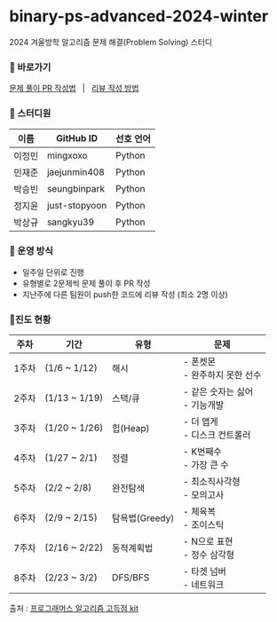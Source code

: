 # binary-ps-advanced-2024-winter
2024 겨울방학 알고리즘 문제 해결(Problem Solving) 스터디
  ### 📍 바로가기

  [문제 풀이 PR 작성법](https://github.com/sejongbinary/binary-ps-advanced-2024-summer/wiki/%F0%9F%93%8D-%EB%AC%B8%EC%A0%9C-%ED%92%80%EC%9D%B4-PR-%EC%9E%91%EC%84%B1%EB%B2%95) &nbsp; | &nbsp;
  [리뷰 작성 방법](https://github.com/sejongbinary/binary-ps-advanced-2024-summer/wiki/%F0%9F%93%8D-%EB%A6%AC%EB%B7%B0-%EC%9E%91%EC%84%B1-%EB%B0%A9%EB%B2%95)

  ### 👥 스터디원

  | 이름 | GitHub ID | 선호 언어 |  
  | --- | --- | --- |
  | 이정민 | mingxoxo | Python |
  | 민재준 | jaejunmin408 | Python | 
  | 박승빈 | seungbinpark | Python |
  | 정지윤 | just-stopyoon | Python |
  | 박상규 | sangkyu39 | Python |

  ### 👻 운영 방식
  - 일주일 단위로 진행
  - 유형별로 2문제씩 문제 풀이 후 PR 작성
  - 지난주에 다른 팀원이 push한 코드에 리뷰 작성 (최소 2명 이상)

  ### 🍎진도 현황
  | 주차 | 기간 | 유형 | 문제 |
  | --- | --- |---| --- |
  | 1주차 | (1/6 ~ 1/12) | 해시 | -  폰켓몬 <br> - 완주하지 못한 선수 |
  | 2주차 | (1/13 ~ 1/19) | 스택/큐 | -  같은 숫자는 싫어 <br> - 기능개발 |
  | 3주차 | (1/20 ~ 1/26) | 힙(Heap) | -  더 맵게 <br> - 디스크 컨트롤러 |
  | 4주차 | (1/27 ~ 2/1) | 정렬 | -  K번째수 <br> - 가장 큰 수 |
  | 5주차 | (2/2 ~ 2/8) | 완전탐색 | -  최소직사각형 <br> - 모의고사 |
  | 6주차 | (2/9 ~ 2/15) | 탐욕법(Greedy) | -  체육복 <br> - 조이스틱 |
  | 7주차 | (2/16 ~ 2/22) | 동적계획법 | -  N으로 표현 <br> - 정수 삼각형 |
  | 8주차 | (2/23 ~ 3/2) | DFS/BFS | -  타겟 넘버 <br> - 네트워크 |

  출처 : [프로그래머스 알고리즘 고득점 kit](https://school.programmers.co.kr/learn/challenges?tab=algorithm_practice_kit)
